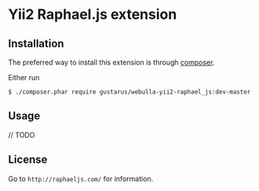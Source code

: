 Yii2 Raphael.js extension
===========

## Installation

The preferred way to install this extension is through [composer](http://getcomposer.org/download/).

Either run

```
$ ./composer.phar require gustarus/webulla-yii2-raphael_js:dev-master
```

## Usage

// TODO

## License

Go to `http://raphaeljs.com/` for information.